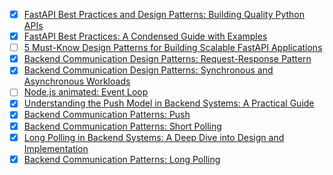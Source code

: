 - [X] [FastAPI Best Practices and Design Patterns: Building Quality Python APIs](https://medium.com/@lautisuarez081/fastapi-best-practices-and-design-patterns-building-quality-python-apis-31774ff3c28a)
- [X] [FastAPI Best Practices: A Condensed Guide with Examples](https://dev.to/devasservice/fastapi-best-practices-a-condensed-guide-with-examples-3pa5)
- [ ] [5 Must-Know Design Patterns for Building Scalable FastAPI Applications](https://theprimadonna.medium.com/5-must-know-design-patterns-for-building-scalable-fastapi-applications-36f9f31059fd)
- [X] [Backend Communication Design Patterns: Request-Response Pattern](https://okenna.hashnode.dev/backend-communication-design-patterns-request-response-pattern#heading-problems-with-request-response-pattern)
- [X] [Backend Communication Design Patterns: Synchronous and Asynchronous Workloads](https://okenna.hashnode.dev/backend-communication-design-patterns-synchronous-and-asynchronous-workloads)
- [ ] [Node.js animated: Event Loop](https://dev.to/nodedoctors/an-animated-guide-to-nodejs-event-loop-3g62)
- [X] [Understanding the Push Model in Backend Systems: A Practical Guide](https://medium.com/@mayank66jain/understanding-the-push-model-in-backend-systems-a-practical-guide-bffc9ff280d9)
- [X] [Backend Communication Patterns: Push](https://medium.com/@tanmoysantra67/backend-communication-patterns-push-723a684842e5)
- [X] [Backend Communication Patterns: Short Polling](https://medium.com/@tanmoysantra67/backend-communication-patterns-short-polling-b6a21767a0bb)
- [X] [Long Polling in Backend Systems: A Deep Dive into Design and Implementation](https://medium.com/@CodeKrafter/long-polling-in-backend-systems-a-deep-dive-into-design-and-implementation-e491250e0cf8)
- [X] [Backend Communication Patterns: Long Polling](https://medium.com/@tanmoysantra67/backend-communication-patterns-long-polling-54edc0dd7ee7)
